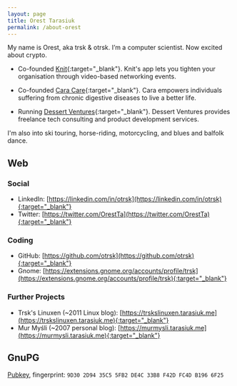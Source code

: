 ```yaml
---
layout: page
title: Orest Tarasiuk
permalink: /about-orest
---
```


My name is Orest, aka trsk & otrsk. I’m a computer scientist. Now excited about crypto.

- Co-founded [Knit](https://knitvideo.com){:target="_blank"}. Knit's app lets you tighten your organisation through video-based networking events.

- Co-founded [Cara Care](https://cara.care){:target="_blank"}. Cara empowers individuals suffering from chronic digestive diseases to live a better life.

- Running [Dessert Ventures](https://dessertventures.com){:target="_blank"}. Dessert Ventures provides freelance tech consulting and product development services.

I'm also into ski touring, horse-riding, motorcycling, and blues and balfolk dance.


## Web

### Social

- LinkedIn: [https://linkedin.com/in/otrsk](https://linkedin.com/in/otrsk){:target="_blank"}
- Twitter: [https://twitter.com/OrestTa](https://twitter.com/OrestTa){:target="_blank"}

### Coding

- GitHub: [https://github.com/otrsk](https://github.com/otrsk){:target="_blank"}
- Gnome: [https://extensions.gnome.org/accounts/profile/trsk](https://extensions.gnome.org/accounts/profile/trsk){:target="_blank"}

### Further Projects

- Trsk's Linuxen (~2011 Linux blog): [https://trskslinuxen.tarasiuk.me](https://trskslinuxen.tarasiuk.me){:target="_blank"}
- Mur Myśli (~2007 personal blog): [https://murmysli.tarasiuk.me](https://murmysli.tarasiuk.me){:target="_blank"}


## GnuPG

[Pubkey](/pubkey-orest.asc), fingerprint: `9D30 2D94 35C5 5FB2 DE4C 33B8 F42D FC4D B196 6F25`
